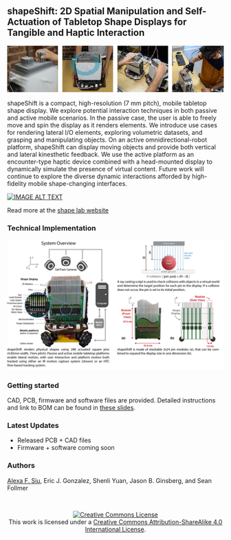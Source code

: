## shapeShift: 2D Spatial Manipulation and Self-Actuation of Tabletop Shape Displays for Tangible and Haptic Interaction 

![Teaser](/Images/teaserFig.png)

shapeShift is a compact, high-resolution (7 mm pitch), mobile tabletop shape display. We explore potential interaction techniques in both passive and active mobile scenarios. In the passive case, the user is able to freely move and spin the display as it renders elements. We introduce use cases for rendering lateral I/O elements, exploring volumetric datasets, and grasping and manipulating objects. On an active omnidirectional-robot platform, shapeShift can display moving objects and provide both vertical and lateral kinesthetic feedback. We use the active platform as an encounter-type haptic device combined with a head-mounted display to dynamically simulate the presence of virtual content. Future work will continue to explore the diverse dynamic interactions afforded by high-fidelity mobile shape-changing interfaces. 

[![IMAGE ALT TEXT](https://www.youtube.com/embed/Z6LSsJoDdtY/0.jpg)](https://www.youtube.com/embed/Z6LSsJoDdtY "shapeShift")

Read more at the [shape lab website](http://shape.stanford.edu/research/shapeShift/)

### Technical Implementation
<p align="center">
	<img src="Images/technicalImplementation-01.png" alt="exploded" width="800">
</p>

### Getting started
CAD, PCB, firmware and software files are provided. Detailed instructions and link to BOM can be found in [these slides](https://docs.google.com/presentation/d/1R9Z0mCOPYOkJPzbJNwtG9fEYhSLC97248hX_nJxPLbI/edit?usp=sharing).

### Latest Updates
- Released PCB + CAD files
- Firmware + software coming soon

### Authors
[Alexa F. Siu](http://alexasiu.com), Eric J. Gonzalez, Shenli Yuan, Jason B. Ginsberg, and Sean Follmer

<br>

<p align="center">
	<a rel="license" href="http://creativecommons.org/licenses/by-sa/4.0/"><img alt="Creative Commons License" style="border-width:0" src="https://i.creativecommons.org/l/by-sa/4.0/88x31.png" /></a><br />This work is licensed under a <a rel="license" href="http://creativecommons.org/licenses/by-sa/4.0/">Creative Commons Attribution-ShareAlike 4.0 International License</a>.
</p>
